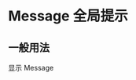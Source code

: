 # Message 全局提示

## 一般用法

<ivy-button type="primary" id="btn">显示 Message</ivy-button>

<script setup>
import { onMounted } from 'vue';
onMounted(()=>{
    document.getElementById('btn').addEventListener('click', ()=>{
        $ivy.message({content: '这是测试内容'})
    })
})
</script>
